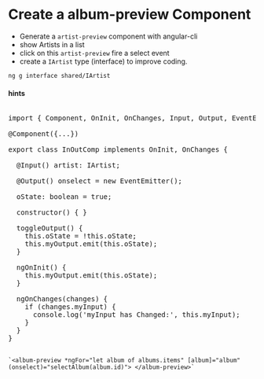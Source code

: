 # Create a album-preview Component

* Generate a `artist-preview` component with angular-cli
* show Artists in a list
* click on this `artist-preview` fire a select event
* create a `IArtist` type (interface) to improve coding.

`ng g interface shared/IArtist`

#### hints
<pre>

import { Component, OnInit, OnChanges, Input, Output, EventEmitter } from '@angular/core';

@Component({...})

export class InOutComp implements OnInit, OnChanges {

  @Input() artist: IArtist;
  
  @Output() onselect = new EventEmitter<IArtist>();

  oState: boolean = true;
  
  constructor() { }

  toggleOutput() {
    this.oState = !this.oState;
    this.myOutput.emit(this.oState);
  }

  ngOnInit() {
    this.myOutput.emit(this.oState);
  }

  ngOnChanges(changes) {
    if (changes.myInput) {
      console.log('myInput has Changed:', this.myInput);
    }
  }
}
 
</pre>

    `<album-preview *ngFor="let album of albums.items" [album]="album" (onselect)="selectAlbum(album.id)"> </album-preview>`

